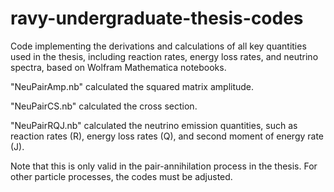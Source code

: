 # ravy-undergraduate-thesis-codes
Code implementing the derivations and calculations of all key quantities used in the thesis, including reaction rates, energy loss rates, and neutrino spectra, based on Wolfram Mathematica notebooks.

"NeuPairAmp.nb" calculated the squared matrix amplitude.

"NeuPairCS.nb" calculated the cross section.

"NeuPairRQJ.nb" calculated the neutrino emission quantities, such as reaction rates (R), energy loss rates (Q), and second moment of energy rate (J).

Note that this is only valid in the pair-annihilation process in the thesis. For other particle processes, the codes must be adjusted.
